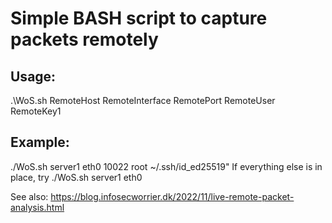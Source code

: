 # Simple BASH script to capture packets remotely

## Usage:
.\WoS.sh RemoteHost RemoteInterface RemotePort RemoteUser RemoteKey1
## Example:
./WoS.sh server1 eth0 10022 root ~/.ssh/id_ed25519"
If everything else is in place, try 
./WoS.sh server1 eth0

See also: https://blog.infosecworrier.dk/2022/11/live-remote-packet-analysis.html